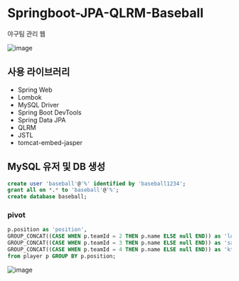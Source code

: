 # Springboot-JPA-QLRM-Baseball
야구팀 관리 웹

![image](https://user-images.githubusercontent.com/63082842/112444638-9d136380-8d91-11eb-9de8-4a53ccdda287.png)

## 사용 라이브러리
 - Spring Web
 - Lombok
 - MySQL Driver
 - Spring Boot DevTools
 - Spring Data JPA
 - QLRM
 - JSTL
 - tomcat-embed-jasper
 
## MySQL 유저 및 DB 생성
```sql
create user 'baseball'@'%' identified by 'baseball1234';
grant all on *.* to 'baseball'@'%';
create database baseball;
```

### pivot
```sql
p.position as 'position', 
GROUP_CONCAT((CASE WHEN p.teamId = 2 THEN p.name ELSE null END)) as 'lotte', 
GROUP_CONCAT((CASE WHEN p.teamId = 3 THEN p.name ELSE null END)) as 'samsung', 
GROUP_CONCAT((CASE WHEN p.teamId = 4 THEN p.name ELSE null END)) as 'kt' 
from player p GROUP BY p.position;
```
![image](https://user-images.githubusercontent.com/63082842/112444553-840ab280-8d91-11eb-9bd9-e418a1d5d8b4.png)
